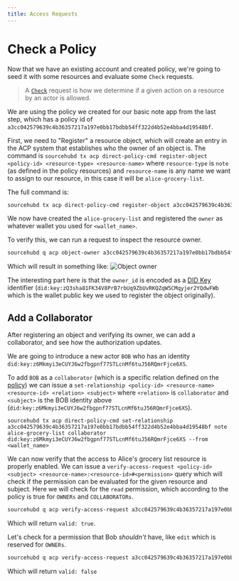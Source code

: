 ```yaml
---
title: Access Requests
---
```

# Check a Policy

Now that we have an existing account and created policy, we're going to seed it with some resources and evaluate some `Check` requests.

> A [`Check`](zanzibar-concept) request is how we determine if a given action on a resource by an actor is allowed. 

We are using the policy we created for our basic note app from the last step, which has a policy id of `a3cc042579639c4b36357217a197e0bb17bdbb54ff322d4b52e4bba4d19548bf`. 

First, we need to "Register" a resource object, which will create an entry in the ACP system that establishes who the owner of an object is. The command is `sourcehubd tx acp direct-policy-cmd register-object <policy-id> <resource-type> <resource-name>` where `resource-type` is `note` (as defined in the policy resources) and `resource-name` is any name we want to assign to our resource, in this case it will be `alice-grocery-list`.

The full command is:
```bash
sourcehubd tx acp direct-policy-cmd register-object a3cc042579639c4b36357217a197e0bb17bdbb54ff322d4b52e4bba4d19548bf note alice-grocery-list --from <wallet_name>
```

We now have created the `alice-grocery-list` and registered the `owner` as whatever wallet you used for `<wallet_name>`.

To verify this, we can run a request to inspect the resource owner.
```bash
sourcehubd q acp object-owner a3cc042579639c4b36357217a197e0bb17bdbb54ff322d4b52e4bba4d19548bf note alice-grocery-list
```

Which will result in something like:
![Object owner](/img/sourcehub/object-owner.png)

The interesting part here is that the `owner_id` is encoded as a [DID Key](https://w3c-ccg.github.io/did-method-key/) identifier (`did:key:zQ3sha81FK34V8PrB7rbUq9ZbUvRKQZqW5CMqyjer2YQdwFWb` which is the wallet public key we used to register the object originally).

## Add a Collaborator
After registering an object and verifying its owner, we can add a collaborator, and see how the authorization updates.

We are going to introduce a new actor `BOB` who has an identity `did:key:z6Mkmyi3eCUYJ6w2fbgpnf77STLcnMf6tuJ56RQmrFjce6XS`.

To add `BOB` as a `collaborator` (which is a specific relation defined on the [policy](example-basic-policy)) we can issue a `set-relationship <policy-id> <resource-name> <resource-id> <relation> <subject>` where `<relation>` is `collaborator` and `<subject>` is the BOB identity above (`did:key:z6Mkmyi3eCUYJ6w2fbgpnf77STLcnMf6tuJ56RQmrFjce6XS`).
```
sourcehubd tx acp direct-policy-cmd set-relationship a3cc042579639c4b36357217a197e0bb17bdbb54ff322d4b52e4bba4d19548bf note alice-grocery-list collaborator did:key:z6Mkmyi3eCUYJ6w2fbgpnf77STLcnMf6tuJ56RQmrFjce6XS --from <wallet_name>
```

We can now verify that the access to Alice's grocery list resource is properly enabled. We can issue a `verify-access-request <policy-id> <subject> <resource-name>:<resource-id>#<permission>` query which will check if the permission can be evaluated for the given resource and subject. Here we will check for the `read` permission, which according to the policy is true for `OWNERs` and `COLLABORATORs`.
```bash
sourcehubd q acp verify-access-request a3cc042579639c4b36357217a197e0bb17bdbb54ff322d4b52e4bba4d19548bf did:key:z6Mkmyi3eCUYJ6w2fbgpnf77STLcnMf6tuJ56RQmrFjce6XS note:alice-grocery-list#read
```

Which will return `valid: true`.

Let's check for a permission that Bob *shouldn't* have, like `edit` which is reserved for `OWNERs`.
```bash
sourcehubd q acp verify-access-request a3cc042579639c4b36357217a197e0bb17bdbb54ff322d4b52e4bba4d19548bf did:key:z6Mkmyi3eCUYJ6w2fbgpnf77STLcnMf6tuJ56RQmrFjce6XS note:alice-grocery-list#edit
```

Which will return `valid: false`

